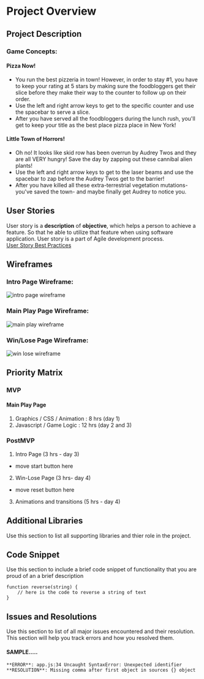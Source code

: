 # Project Overview


## Project Description

### Game Concepts:

#### Pizza Now!
  * You run the best pizzeria in town! However, in order to stay #1, you have to keep your rating at 5 stars by making sure the foodbloggers get their slice before they make their way to the counter to follow up on their order.  
  * Use the left and right arrow keys to get to the specific counter and use the spacebar to serve a slice.  
  * After you have served all the foodbloggers during the lunch rush, you'll get to keep your title as the best place pizza place in New York!

#### Little Town of Horrors!
  * Oh no! It looks like skid row has been overrun by Audrey Twos and they are all VERY hungry! Save the day by zapping out these cannibal alien plants!
  * Use the left and right arrow keys to get to the laser beams and use the spacebar to zap before the Audrey Twos get to the barrier!
  * After you have killed all these extra-terrestrial vegetation mutations- you've saved the town- and maybe finally get Audrey to notice you.




## User Stories

User story is a **description** of **objective**, which helps a person to achieve a feature. So that he able to utilize that feature when using software application. User story is a part of Agile development process.  
[User Story Best Practices](https://github.com/beeva/beeva-best-practices/blob/master/agile/userStories/README.md)  

## Wireframes

### Intro Page Wireframe:
![intro page wireframe](https://i.imgur.com/RuRIgYN.png "Intro Page Wireframe")



### Main Play Page Wireframe:
![main play wireframe](https://i.imgur.com/g1ktOvZ.png "Main Play Page Wireframe")



### Win/Lose Page Wireframe:
![win lose wireframe](https://i.imgur.com/EanuBJf.png "Win/Lose Page Wireframe")



## Priority Matrix

### MVP
#### Main Play Page
1. Graphics / CSS / Animation : 8 hrs (day 1)
2. Javascript / Game Logic : 12 hrs (day 2 and 3)

### PostMVP
1. Intro Page (3 hrs - day 3)
  * move start button here
2. Win-Lose Page (3 hrs- day 4)
  * move reset button here
3. Animations and transitions (5 hrs - day 4)


## Additional Libraries
 Use this section to list all supporting libraries and thier role in the project.

## Code Snippet

Use this section to include a brief code snippet of functionality that you are proud of an a brief description  

```
function reverse(string) {
	// here is the code to reverse a string of text
}
```

## Issues and Resolutions
 Use this section to list of all major issues encountered and their resolution. This section will help you track errors and how you resolved them.

#### SAMPLE.....
`**ERROR**: app.js:34 Uncaught SyntaxError: Unexpected identifier`                               
`**RESOLUTION**: Missing comma after first object in sources {} object`
